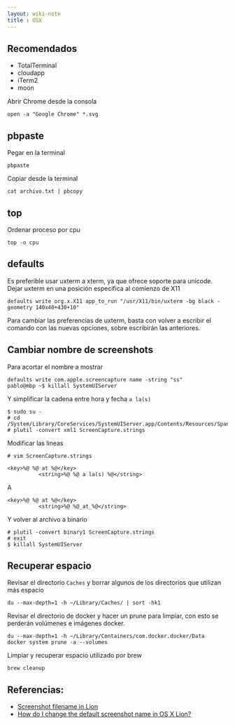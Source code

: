 ```yaml
---
layout: wiki-note
title : OSX
---
```

## Recomendados

* TotalTerminal
* cloudapp
* iTerm2
* moon

Abrir Chrome desde la consola

    open -a "Google Chrome" *.svg

## pbpaste
Pegar en la terminal

	pbpaste

Copiar desde la terminal

	cat archivo.txt | pbcopy

## top

Ordenar proceso por cpu

	top -o cpu

## defaults

Es preferible usar uxterm a xterm, ya que ofrece soporte para unicode.  
Dejar uxterm en una posición especifica al comienzo de X11  

	defaults write org.x.X11 app_to_run "/usr/X11/bin/uxterm -bg black -geometry 140x40+430+10"

Para cambiar las preferencias de uxterm, basta con volver a escribir el comando con las nuevas opciones, sobre escribirán las anteriores.

## Cambiar nombre de screenshots
Para acortar el nombre a mostrar

	defaults write com.apple.screencapture name -string "ss"
	pablo@mbp ~$ killall SystemUIServer

Y simplificar la cadena entre hora y fecha ` a la(s) `

	$ sudo su -
	# cd /System/Library/CoreServices/SystemUIServer.app/Contents/Resources/Spanish.lproj
	# plutil -convert xml1 ScreenCapture.strings

Modificar las lineas

	# vim ScreenCapture.strings

	<key>%@ %@ at %@</key>
			  <string>%@ %@ a la(s) %@</string>
A

	<key>%@ %@ at %@</key>
			  <string>%@ %@_at_%@</string>

Y volver al archivo a binario

	# plutil -convert binary1 ScreenCapture.strings
	# exit
	$ killall SystemUIServer

## Recuperar espacio

Revisar el directorio `Caches` y borrar algunos de los directorios que utilizan más espacio

    du --max-depth=1 -h ~/Library/Caches/ | sort -hk1

Revisar el directorio de docker y hacer un prune para limpiar, con esto se perderán volúmenes e imágenes docker.

    du --max-depth=1 -h ~/Library/Containers/com.docker.docker/Data
    docker system prune -a --volumes

Limpiar y recuperar espacio utilizado por brew

    brew cleanup


## Referencias:
* [Screenshot filename in Lion](https://discussions.apple.com/thread/3214350?start=0&tstart=0)
* [How do I change the default screenshot name in OS X Lion?](http://superuser.com/questions/339702/how-do-i-change-the-default-screenshot-name-in-os-x-lion/)
